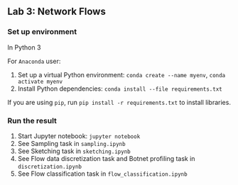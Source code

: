 ## Lab 3: Network Flows

### Set up environment

In Python 3

For `Anaconda` user:
1. Set up a virtual Python environment: `conda create --name myenv`, `conda activate myenv`
2. Install Python dependencies: `conda install --file requirements.txt`

If you are using `pip`, run `pip install -r requirements.txt` to install libraries.

### Run the result
1. Start Jupyter notebook: `jupyter notebook`
2. See Sampling task in `sampling.ipynb`
3. See Sketching task in `sketching.ipynb`
4. See Flow data discretization task and Botnet profiling task in `discretization.ipynb`
5. See Flow classification task in `flow_classification.ipynb`
